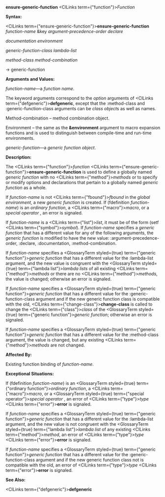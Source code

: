 **ensure-generic-function** <ClLinks  term={"function"}><i>Function</i></ClLinks> 



**Syntax:** 



<ClLinks  term={"ensure-generic-function"}><b>ensure-generic-function</b></ClLinks> *function-name* &amp;key *argument-precedence-order declare* 



*documentation environment* 



*generic-function-class lambda-list* 



*method-class method-combination* 



→ generic-function 



**Arguments and Values:** 



*function-name*—a *function name*. 



The keyword arguments correspond to the *option* arguments of <ClLinks  term={"defgeneric"}><b>defgeneric</b></ClLinks>, except that the :method-class and :generic-function-class arguments can be *class object*s as well as names. 



Method-combination – method combination object. 



Environment – the same as the **&amp;environment** argument to macro expansion functions and is used to distinguish between compile-time and run-time environments. 



*generic-function*—a *generic function object*. 



**Description:** 



The <ClLinks  term={"function"}><i>function</i></ClLinks> <ClLinks  term={"ensure-generic-function"}><b>ensure-generic-function</b></ClLinks> is used to define a globally named *generic function* with no <ClLinks  term={"method"}><i>methods</i></ClLinks> or to specify or modify options and declarations that pertain to a globally named *generic function* as a whole. 



If *function-name* is not <ClLinks  term={"fbound"}><i>fbound</i></ClLinks> in the *global environment*, a new *generic function* is created. If (fdefinition *function-name*) is an *ordinary function*, a <ClLinks  term={"macro"}><i>macro</i></ClLinks>, or a *special operator* , an error is signaled. 



If *function-name* is a <ClLinks  term={"list"}><i>list</i></ClLinks>, it must be of the form (setf <ClLinks  term={"symbol"}><i>symbol</i></ClLinks>). If *function-name* specifies a *generic function* that has a different value for any of the following arguments, the *generic function* is modified to have the new value: :argument-precedence-order, :declare, :documentation, :method-combination. 



If *function-name* specifies a <GlossaryTerm styled={true} term={"generic function"}><i>generic function</i></GlossaryTerm> that has a different value for the :lambda-list argument, and the new value is congruent with the <GlossaryTerm styled={true} term={"lambda list"}><i>lambda lists</i></GlossaryTerm> of all existing <ClLinks  term={"method"}><i>methods</i></ClLinks> or there are no <ClLinks  term={"method"}><i>methods</i></ClLinks>, the value is changed; otherwise an error is signaled. 







 



 



If *function-name* specifies a <GlossaryTerm styled={true} term={"generic function"}><i>generic function</i></GlossaryTerm> that has a different value for the :generic-function-class argument and if the new generic function class is compatible with the old, <ClLinks  term={"change-class"}><b>change-class</b></ClLinks> is called to change the <ClLinks  term={"class"}><i>class</i></ClLinks> of the <GlossaryTerm styled={true} term={"generic function"}><i>generic function</i></GlossaryTerm>; otherwise an error is signaled. 



If *function-name* specifies a <GlossaryTerm styled={true} term={"generic function"}><i>generic function</i></GlossaryTerm> that has a different value for the :method-class argument, the value is changed, but any existing <ClLinks  term={"method"}><i>methods</i></ClLinks> are not changed. 



**Affected By:** 



Existing function binding of *function-name*. 



**Exceptional Situations:** 



If (fdefinition *function-name*) is an <GlossaryTerm styled={true} term={"ordinary function"}><i>ordinary function</i></GlossaryTerm>, a <ClLinks  term={"macro"}><i>macro</i></ClLinks>, or a <GlossaryTerm styled={true} term={"special operator"}><i>special operator</i></GlossaryTerm> , an error of <ClLinks  term={"type"}><i>type</i></ClLinks> <ClLinks  term={"error"}><b>error</b></ClLinks> is signaled. 



If *function-name* specifies a <GlossaryTerm styled={true} term={"generic function"}><i>generic function</i></GlossaryTerm> that has a different value for the :lambda-list argument, and the new value is not congruent with the <GlossaryTerm styled={true} term={"lambda list"}><i>lambda list</i></GlossaryTerm> of any existing <ClLinks  term={"method"}><i>method</i></ClLinks>, an error of <ClLinks  term={"type"}><i>type</i></ClLinks> <ClLinks  term={"error"}><b>error</b></ClLinks> is signaled. 



If *function-name* specifies a <GlossaryTerm styled={true} term={"generic function"}><i>generic function</i></GlossaryTerm> that has a different value for the :generic-function-class argument and if the new generic function class not is compatible with the old, an error of <ClLinks  term={"type"}><i>type</i></ClLinks> <ClLinks  term={"error"}><b>error</b></ClLinks> is signaled. 



**See Also:** 



<ClLinks  term={"defgeneric"}><b>defgeneric</b></ClLinks> 



